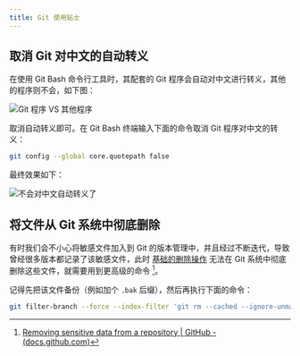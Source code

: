 ```yaml
---
title: Git 使用贴士
---
```


## 取消 Git 对中文的自动转义

在使用 Git Bash 命令行工具时，其配套的 Git 程序会自动对中文进行转义，其他的程序则不会，如下图：

![Git 程序 VS 其他程序](https://cdn.dwj601.cn/images/202409010902437.png)

取消自动转义即可。在 Git Bash 终端输入下面的命令取消 Git 程序对中文的转义：

```bash
git config --global core.quotepath false
```

最终效果如下：

![不会对中文自动转义了](https://cdn.dwj601.cn/images/202502071715678.png)

## 将文件从 Git 系统中彻底删除

有时我们会不小心将敏感文件加入到 Git 的版本管理中，并且经过不断迭代，导致曾经很多版本都记录了该敏感文件，此时 [基础的删除操作](./git-commands.md#取消版本管理) 无法在 Git 系统中彻底删除这些文件，就需要用到更高级的命令 [^sensitive]。

记得先把该文件备份（例如加个 `.bak` 后缀），然后再执行下面的命令：

```bash
git filter-branch --force --index-filter 'git rm --cached --ignore-unmatch <FilePath>' --prune-empty --tag-name-filter cat -- --all
```

[^sensitive]: [Removing sensitive data from a repository | GitHub - (docs.github.com)](https://docs.github.com/en/authentication/keeping-your-account-and-data-secure/removing-sensitive-data-from-a-repository)
